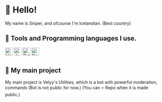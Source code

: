# 👋 Hello!

My name is Sniper, and ofcourse I'm Icelandian. (Best country)

## 🔧 Tools and Programming languages I use.

<div>
  <img align="left" alt="Visual Studio Code Insider" width="26px" src="https://upload.wikimedia.org/wikipedia/commons/thumb/4/4b/Visual_Studio_Code_Insiders_1.36_icon.svg/1200px-Visual_Studio_Code_Insiders_1.36_icon.svg.png" /
  <img align="left" alt="Discord.js" width="26px" src="https://i.imgur.com/SI1DZf3.png" />
  <img align="left" alt="Javascript" width="26px" src="https://i.imgur.com/3u1wzwE.png"/> 
  <img align="left" alt="Python" width="26px" src="https://i.imgur.com/ml09ccU.png"/>
  <img align="left" alt="Node.js" width="26px" src="https://i.imgur.com/tYLFZBh.png"/> <br><br>
</div>

## 🎈 My main project
My main project is Velyy's Utilities, which is a bot with powerful moderation, commands (Bot is not public for now.) (You can ⭐ Repo when it is made public.)

